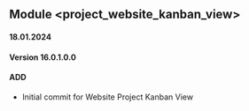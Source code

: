 ## Module <project_website_kanban_view>

#### 18.01.2024
#### Version 16.0.1.0.0
#### ADD

- Initial commit for Website Project Kanban View

